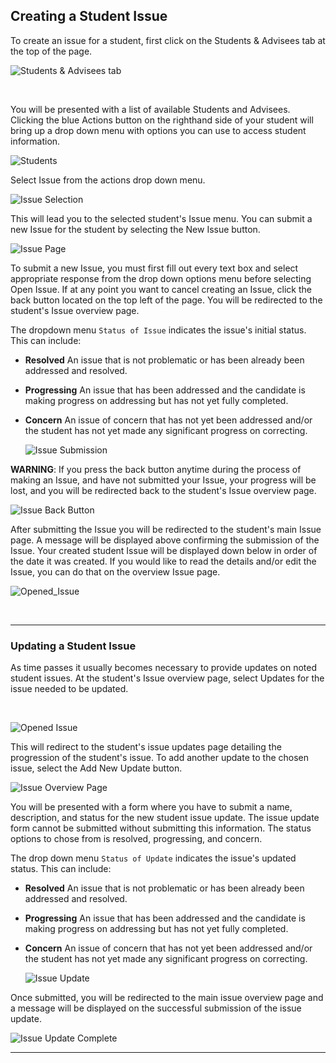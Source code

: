 ## Creating a Student Issue
To create an issue for a student, first click on the Students & Advisees tab at the top of the page.

  ![Students & Advisees tab](/help_images/students_tab.JPG)

&nbsp;

You will be presented with a list of available Students and Advisees. Clicking the blue Actions button on the righthand side of your student will bring up a drop down menu with options you can use to access student information.


  ![Students](/help_images/students.JPG)

Select Issue from the actions drop down menu.


  ![Issue Selection](/help_images/student_issue/issue_action.JPG)

This will lead you to the selected student's Issue menu. You can submit a new Issue for the student by selecting the New Issue button.


  ![Issue Page](/help_images/student_issue/issue_page.JPG)

To submit a new Issue, you must first fill out every text box and select appropriate response from the drop down options menu before selecting Open Issue.
If at any point you want to cancel creating an Issue, click the back button located on the top left of the page. You will be redirected to the student's Issue overview page.

The dropdown menu `Status of Issue` indicates the issue's initial status. This can include:

-  **Resolved** An issue that is not problematic or has been already been addressed and resolved.
- **Progressing** An issue that has been addressed and the candidate is making progress on addressing but has not yet fully completed.
- **Concern** An issue of concern that has not yet been addressed and/or the student has not yet made any significant progress on correcting.

  ![Issue Submission](/help_images/student_issue/new_issue.JPG)

**WARNING**: If you press the back button anytime during the process of making an Issue, and have not submitted your Issue, your progress will be lost, and you will be redirected back to the student's Issue overview page.
&nbsp;

![Issue Back Button](/help_images/student_issue/issue_back_button.JPG)


After submitting the Issue you will be redirected to the student's main Issue page. A message will be displayed above confirming the submission of the Issue. Your created student Issue will be displayed down below in order of the date it was created. If you would like to read the details and/or edit the Issue, you can do that on the overview Issue page.  

![Opened_Issue](/help_images/student_issue/opened_issue.JPG)

&nbsp;

***
### Updating a Student Issue
As time passes it usually becomes necessary to provide updates on noted student issues. At the student's Issue overview page, select Updates for the issue needed to be updated.  

&nbsp;

  ![Opened Issue](/help_images/student_issue/issue_update_main_page.JPG)

This will redirect to the student's issue updates page detailing the progression of the student's issue. To add another update to the chosen issue, select the Add New Update button.

  ![Issue Overview Page](/help_images/student_issue/issue_update_view.JPG)

You will be presented with a form where you have to submit a name, description, and status for the new student issue update. The issue update form cannot be submitted without submitting this information. The status options to chose from is resolved, progressing, and concern.

The drop down menu `Status of Update` indicates the issue's updated status. This can include:

-  **Resolved** An issue that is not problematic or has been already been addressed and resolved.
- **Progressing** An issue that has been addressed and the candidate is making progress on addressing but has not yet fully completed.
- **Concern** An issue of concern that has not yet been addressed and/or the student has not yet made any significant progress on correcting.

  ![Issue Update](/help_images/student_issue/issue_update.JPG)

Once submitted, you will be redirected to the main issue overview page
and a message will be displayed on the successful submission of the issue update.

![Issue Update Complete](/help_images/student_issue/issue_update_done.JPG)

***
